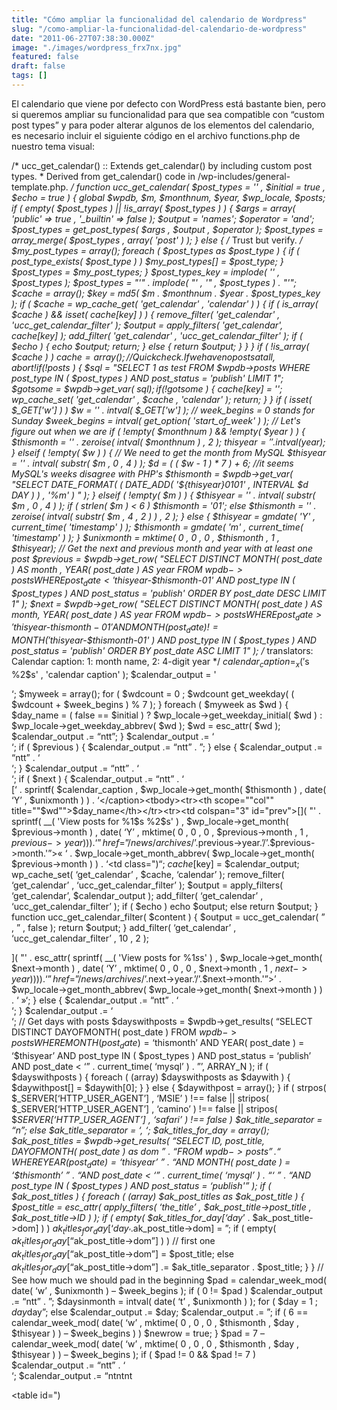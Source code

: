 ```yaml
---
title: "Cómo ampliar la funcionalidad del calendario de Wordpress"
slug: "/como-ampliar-la-funcionalidad-del-calendario-de-wordpress"
date: "2011-06-27T07:38:30.000Z"
image: "./images/wordpress_frx7nx.jpg"
featured: false
draft: false
tags: []
---
```



El calendario que viene por defecto con WordPress está bastante bien, pero si queremos ampliar su funcionalidad para que sea compatible con “custom post types” y para poder alterar algunos de los elementos del calendario, es necesario incluir el siguiente código en el archivo functions.php de nuestro tema visual:

/* ucc_get_calendar() :: Extends get_calendar() by including custom post types. * Derived from get_calendar() code in /wp-includes/general-template.php. */ function ucc_get_calendar( $post_types = '' , $initial = true , $echo = true ) { global $wpdb, $m, $monthnum, $year, $wp_locale, $posts; if ( empty( $post_types ) || !is_array( $post_types ) ) { $args = array( 'public' => true , '_builtin' => false ); $output = 'names'; $operator = 'and'; $post_types = get_post_types( $args , $output , $operator ); $post_types = array_merge( $post_types , array( 'post' ) ); } else { /* Trust but verify. */ $my_post_types = array(); foreach ( $post_types as $post_type ) { if ( post_type_exists( $post_type ) ) $my_post_types[] = $post_type; } $post_types = $my_post_types; } $post_types_key = implode( '' , $post_types ); $post_types = "'" . implode( "' , '" , $post_types ) . "'"; $cache = array(); $key = md5( $m . $monthnum . $year . $post_types_key ); if ( $cache = wp_cache_get( 'get_calendar' , 'calendar' ) ) { if ( is_array( $cache ) && isset( $cache[$key] ) ) { remove_filter( 'get_calendar' , 'ucc_get_calendar_filter' ); $output = apply_filters( 'get_calendar', $cache[$key] ); add_filter( 'get_calendar' , 'ucc_get_calendar_filter' ); if ( $echo ) { echo $output; return; } else { return $output; } } } if ( !is_array( $cache ) ) $cache = array(); // Quick check. If we have no posts at all, abort! if ( !$posts ) { $sql = "SELECT 1 as test FROM $wpdb->posts WHERE post_type IN ( $post_types ) AND post_status = 'publish' LIMIT 1"; $gotsome = $wpdb->get_var( $sql ); if ( !$gotsome ) { $cache[$key] = ''; wp_cache_set( 'get_calendar' , $cache , 'calendar' ); return; } } if ( isset( $_GET['w'] ) ) $w = '' . intval( $_GET['w'] ); // week_begins = 0 stands for Sunday $week_begins = intval( get_option( 'start_of_week' ) ); // Let's figure out when we are if ( !empty( $monthnum ) && !empty( $year ) ) { $thismonth = '' . zeroise( intval( $monthnum ) , 2 ); $thisyear = ''.intval($year); } elseif ( !empty( $w ) ) { // We need to get the month from MySQL $thisyear = '' . intval( substr( $m , 0 , 4 ) ); $d = ( ( $w - 1 ) * 7 ) + 6; //it seems MySQL's weeks disagree with PHP's $thismonth = $wpdb->get_var( "SELECT DATE_FORMAT( ( DATE_ADD( '${thisyear}0101' , INTERVAL $d DAY ) ) , '%m' ) " ); } elseif ( !empty( $m ) ) { $thisyear = '' . intval( substr( $m , 0 , 4 ) ); if ( strlen( $m ) < 6 ) $thismonth = '01'; else $thismonth = '' . zeroise( intval( substr( $m , 4 , 2 ) ) , 2 ); } else { $thisyear = gmdate( 'Y' , current_time( 'timestamp' ) ); $thismonth = gmdate( 'm' , current_time( 'timestamp' ) ); } $unixmonth = mktime( 0 , 0 , 0 , $thismonth , 1 , $thisyear); // Get the next and previous month and year with at least one post $previous = $wpdb->get_row( "SELECT DISTINCT MONTH( post_date ) AS month , YEAR( post_date ) AS year FROM $wpdb->posts WHERE post_date < '$thisyear-$thismonth-01' AND post_type IN ( $post_types ) AND post_status = 'publish' ORDER BY post_date DESC LIMIT 1" ); $next = $wpdb->get_row( "SELECT DISTINCT MONTH( post_date ) AS month, YEAR( post_date ) AS year FROM $wpdb->posts WHERE post_date > '$thisyear-$thismonth-01' AND MONTH( post_date ) != MONTH( '$thisyear-$thismonth-01' ) AND post_type IN ( $post_types ) AND post_status = 'publish' ORDER BY post_date ASC LIMIT 1" ); /* translators: Calendar caption: 1: month name, 2: 4-digit year */ $calendar_caption = _x( '%1$s %2$s' , 'calendar caption' ); $calendar_output = '

‘; $myweek = array(); for ( $wdcount = 0 ; $wdcount get_weekday( ( $wdcount + $week_begins ) % 7 ); } foreach ( $myweek as $wd ) { $day_name = ( false == $initial ) ? $wp_locale->get_weekday_initial( $wd ) : $wp_locale->get_weekday_abbrev( $wd ); $wd = esc_attr( $wd ); $calendar_output .= “ntt”; } $calendar_output .= ‘  
 ‘; if ( $previous ) { $calendar_output .= “ntt” . ”; } else { $calendar_output .= “ntt” . ‘  
 ‘; } $calendar_output .= “ntt” . ‘  
 ‘; if ( $next ) { $calendar_output .= “ntt” . ‘  
[<caption>‘ . sprintf( $calendar_caption , $wp_locale->get_month( $thismonth ) , date( ‘Y’ , $unixmonth ) ) . ‘</caption><tbody><tr><th scope=""col"" title=""$wd"">$day_name</th></tr><tr><td colspan="3" id="prev">[]( "' . sprintf( __( 'View posts for %1$s %2$s' ) , $wp_locale->get_month( $previous->month ) , date( ‘Y’ , mktime( 0 , 0 , 0 , $previous->month , 1 , $previous->year ) ) ) . ‘” href=”/news/archives/’.$previous->year.’/’.$previous->month.'”>« ‘ . $wp_locale->get_month_abbrev( $wp_locale->get_month( $previous->month ) ) . ‘</a></td></tr><tr><td class=")</td></tr></tbody>“; $cache[$key] = $calendar_output; wp_cache_set( ‘get_calendar’ , $cache, ‘calendar’ ); remove_filter( ‘get_calendar’ , ‘ucc_get_calendar_filter’ ); $output = apply_filters( ‘get_calendar’, $calendar_output ); add_filter( ‘get_calendar’ , ‘ucc_get_calendar_filter’ ); if ( $echo ) echo $output; else return $output; } function ucc_get_calendar_filter( $content ) { $output = ucc_get_calendar( ” , ” , false ); return $output; } add_filter( ‘get_calendar’ , ‘ucc_get_calendar_filter’ , 10 , 2 );

]( "' . esc_attr( sprintf( __( 'View posts for %1$s %2$s' ) , $wp_locale->get_month( $next->month ) , date( ‘Y’ , mktime( 0 , 0 , 0 , $next->month , 1 , $next->year ) ) ) ) . ‘” href=”/news/archives/’.$next->year.’/’.$next->month.'”>’ . $wp_locale->get_month_abbrev( $wp_locale->get_month( $next->month ) ) . ‘ »</a>‘; } else { $calendar_output .= “ntt” . ‘<br />
‘; } $calendar_output .= ‘<br />
‘; // Get days with posts $dayswithposts = $wpdb->get_results( “SELECT DISTINCT DAYOFMONTH( post_date ) FROM $wpdb->posts WHERE MONTH( post_date ) = ‘$thismonth’ AND YEAR( post_date ) = ‘$thisyear’ AND post_type IN ( $post_types ) AND post_status = ‘publish’ AND post_date < ‘” . current_time( ‘mysql’ ) . ”’, ARRAY_N ); if ( $dayswithposts ) { foreach ( (array) $dayswithposts as $daywith ) { $daywithpost[] = $daywith[0]; } } else { $daywithpost = array(); } if ( strpos( $_SERVER[‘HTTP_USER_AGENT’] , ‘MSIE’ ) !== false || stripos( $_SERVER[‘HTTP_USER_AGENT’] , ‘camino’ ) !== false || stripos( $_SERVER[‘HTTP_USER_AGENT’] , ‘safari’ ) !== false ) $ak_title_separator = “n”; else $ak_title_separator = ‘, ‘; $ak_titles_for_day = array(); $ak_post_titles = $wpdb->get_results( “SELECT ID, post_title, DAYOFMONTH( post_date ) as dom ” . “FROM $wpdb->posts ” . “WHERE YEAR( post_date ) = ‘$thisyear’ ” . “AND MONTH( post_date ) = ‘$thismonth’ ” . “AND post_date < ‘” . current_time( ‘mysql’ ) . “‘ ” . “AND post_type IN ( $post_types ) AND post_status = ‘publish'” ); if ( $ak_post_titles ) { foreach ( (array) $ak_post_titles as $ak_post_title ) { $post_title = esc_attr( apply_filters( ‘the_title’ , $ak_post_title->post_title , $ak_post_title->ID ) ); if ( empty( $ak_titles_for_day[‘day_’ . $ak_post_title->dom] ) ) $ak_titles_for_day[‘day_’.$ak_post_title->dom] = ”; if ( empty( $ak_titles_for_day[“$ak_post_title->dom”] ) ) // first one $ak_titles_for_day[“$ak_post_title->dom”] = $post_title; else $ak_titles_for_day[“$ak_post_title->dom”] .= $ak_title_separator . $post_title; } } // See how much we should pad in the beginning $pad = calendar_week_mod( date( ‘w’ , $unixmonth ) – $week_begins ); if ( 0 != $pad ) $calendar_output .= “ntt” . ”; $daysinmonth = intval( date( ‘t’ , $unixmonth ) ); for ( $day = 1 ; $day$day”; else $calendar_output .= $day; $calendar_output .= ”; if ( 6 == calendar_week_mod( date( ‘w’ , mktime( 0 , 0 , 0 , $thismonth , $day , $thisyear ) ) – $week_begins ) ) $newrow = true; } $pad = 7 – calendar_week_mod( date( ‘w’ , mktime( 0 , 0 , 0 , $thismonth , $day , $thisyear ) ) – $week_begins ); if ( $pad != 0 && $pad != 7 ) $calendar_output .= “ntt” . ‘<br />
‘; $calendar_output .= “ntntnt</p><table id=")



